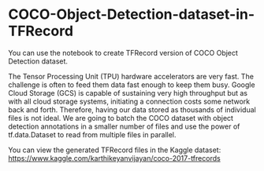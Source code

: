 # COCO-Object-Detection-dataset-in-TFRecord
You can use the notebook to create TFRecord version of COCO Object Detection dataset.

The Tensor Processing Unit (TPU) hardware accelerators are very fast. The challenge is often to feed them data fast enough to keep them busy. Google Cloud Storage (GCS) is capable of sustaining very high throughput but as with all cloud storage systems, initiating a connection costs some network back and forth. Therefore, having our data stored as thousands of individual files is not ideal. We are going to batch the COCO dataset with object detection annotations in a smaller number of files and use the power of tf.data.Dataset to read from multiple files in parallel.

You can view the generated TFRecord files in the Kaggle dataset: https://www.kaggle.com/karthikeyanvijayan/coco-2017-tfrecords
